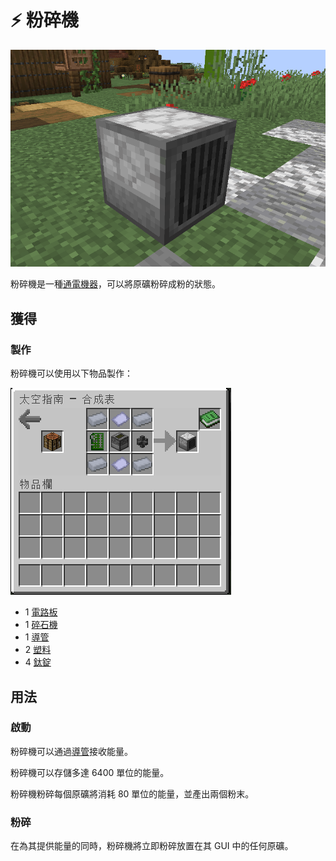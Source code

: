 # ⚡ 粉碎機

![](<../.gitbook/assets/image (220).png>)

粉碎機是一種[通電機器](../space/energy-systems.md)，可以將原礦粉碎成粉的狀態。

## 獲得

### 製作

粉碎機可以使用以下物品製作：

![](<../.gitbook/assets/image (242) (1).png>)

* 1 [電路板](Circuit-Board.md)
* 1 [碎石機](Block-Breaker.md)
* 1 [導管](Conduit.md)
* 2 [塑料](Plastic.md)
* 4 [鈦錠](titanium-ingot.md)

## 用法

### 啟動

粉碎機可以通過[導管](Conduit.md)接收能量。

粉碎機可以存儲多達 6400 單位的能量。

粉碎機粉碎每個原礦將消耗 80 單位的能量，並產出兩個粉末。

### 粉碎

在為其提供能量的同時，粉碎機將立即粉碎放置在其 GUI 中的任何原礦。
